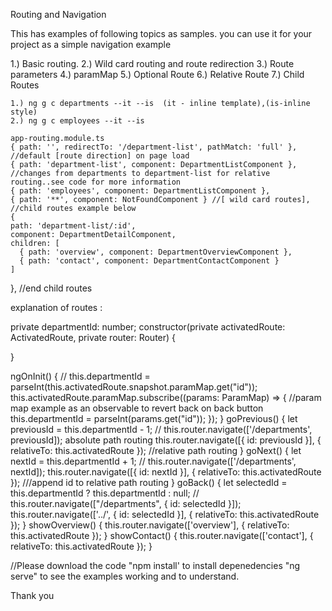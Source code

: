 Routing and Navigation

This has examples of following topics as samples. you can use it for your project as a simple navigation example

1.) Basic routing.
2.) Wild card routing and route redirection
3.) Route parameters
4.) paramMap
5.) Optional Route
6.) Relative Route
7.) Child Routes

    1.) ng g c departments --it --is  (it - inline template),(is-inline style)
    2.) ng g c employees --it --is
    
    app-routing.module.ts
    { path: '', redirectTo: '/department-list', pathMatch: 'full' },  //default [route direction] on page load
    { path: 'department-list', component: DepartmentListComponent }, //changes from departments to department-list for relative routing..see code for more information
    { path: 'employees', component: DepartmentListComponent },
    { path: '**', component: NotFoundComponent } //[ wild card routes],
    //child routes example below
    {
    path: 'department-list/:id',
    component: DepartmentDetailComponent,
    children: [
      { path: 'overview', component: DepartmentOverviewComponent },
      { path: 'contact', component: DepartmentContactComponent }
    ]
  },
  //end child routes
  
  
  explanation of routes :
  
   private departmentId: number;
  constructor(private activatedRoute: ActivatedRoute, private router: Router) {

  }

  ngOnInit() {
    // this.departmentId = parseInt(this.activatedRoute.snapshot.paramMap.get("id"));
    this.activatedRoute.paramMap.subscribe((params: ParamMap) => {    //param map example as an observable to revert back on back button
      this.departmentId = parseInt(params.get("id"));
    });
  }
  goPrevious() {
    let previousId = this.departmentId - 1;
    // this.router.navigate(['/departments', previousId]);  absolute path routing
    this.router.navigate([{ id: previousId }], { relativeTo: this.activatedRoute }); //relative path routing
  }
  goNext() {
    let nextId = this.departmentId + 1;
    // this.router.navigate(['/departments', nextId]);
    this.router.navigate([{ id: nextId }], { relativeTo: this.activatedRoute }); ///append id to relative path routing
  }
  goBack() {
    let selectedId = this.departmentId ? this.departmentId : null;
    // this.router.navigate(["/departments", { id: selectedId }]);
    this.router.navigate(['../', { id: selectedId }], { relativeTo: this.activatedRoute });
  }
  showOverview() {
    this.router.navigate(['overview'], { relativeTo: this.activatedRoute });
  }
  showContact() {
    this.router.navigate(['contact'], { relativeTo: this.activatedRoute });
  }
  
  
  
  //Please download the code
  "npm install' to install depenedencies
  "ng serve" to see the examples working and to understand.
  
  Thank you
  
